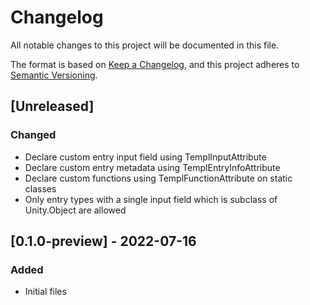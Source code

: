 # Changelog

All notable changes to this project will be documented in this file.

The format is based on [Keep a Changelog](https://keepachangelog.com/en/1.0.0/),
and this project adheres to [Semantic Versioning](https://semver.org/spec/v2.0.0.html).

## [Unreleased]

### Changed

- Declare custom entry input field using TemplInputAttribute
- Declare custom entry metadata using TemplEntryInfoAttribute
- Declare custom functions using TemplFunctionAttribute on static classes
- Only entry types with a single input field which is subclass of Unity.Object are allowed

## [0.1.0-preview] - 2022-07-16

### Added

- Initial files
